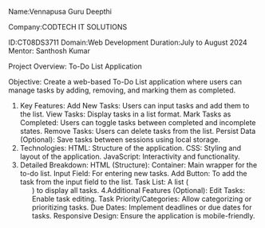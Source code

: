 Name:Vennapusa Guru Deepthi

Company:CODTECH IT SOLUTIONS

ID:CT08DS3711
Domain:Web Development
Duration:July to August 2024
Mentor: Santhosh Kumar

Project Overview: To-Do List Application

Objective:
Create a web-based To-Do List application where users can manage tasks by adding, removing, and marking them as completed.

1. Key Features:
Add New Tasks: Users can input tasks and add them to the list.
View Tasks: Display tasks in a list format.
Mark Tasks as Completed: Users can toggle tasks between completed and incomplete states.
Remove Tasks: Users can delete tasks from the list.
Persist Data (Optional): Save tasks between sessions using local storage.
2. Technologies:
HTML: Structure of the application.
CSS: Styling and layout of the application.
JavaScript: Interactivity and functionality.
3. Detailed Breakdown:
HTML (Structure):
Container: Main wrapper for the to-do list.
Input Field: For entering new tasks.
Add Button: To add the task from the input field to the list.
Task List: A list (<ul>) to display all tasks.
4.Additional Features (Optional):
Edit Tasks: Enable task editing.
Task Priority/Categories: Allow categorizing or prioritizing tasks.
Due Dates: Implement deadlines or due dates for tasks.
Responsive Design: Ensure the application is mobile-friendly.






